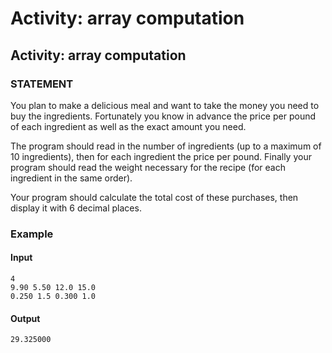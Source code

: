 # Activity: array computation

## Activity: array computation
### STATEMENT
You plan to make a delicious meal and want to take the money you need to buy the ingredients. Fortunately you know in advance the price per pound of each ingredient as well as the exact amount you need. 

The program should read in the number of ingredients (up to a maximum of 10 ingredients), then for each ingredient the price per pound. Finally your program should read the weight necessary for the recipe (for each ingredient in the same order). 

Your program should calculate the total cost of these purchases, then display it with 6 decimal places.
### Example
#### Input
    4
    9.90 5.50 12.0 15.0
    0.250 1.5 0.300 1.0
#### Output
    29.325000
